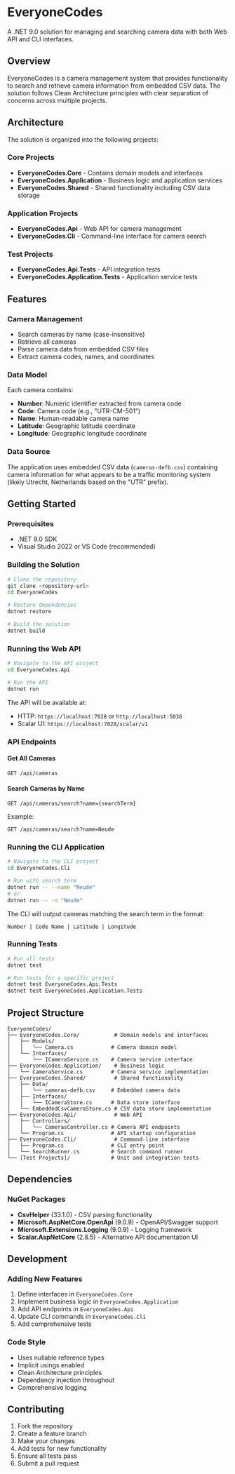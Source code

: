 # EveryoneCodes

A .NET 9.0 solution for managing and searching camera data with both Web API and CLI interfaces.

## Overview

EveryoneCodes is a camera management system that provides functionality to search and retrieve camera information from embedded CSV data. The solution follows Clean Architecture principles with clear separation of concerns across multiple projects.

## Architecture

The solution is organized into the following projects:

### Core Projects

- **EveryoneCodes.Core** - Contains domain models and interfaces
- **EveryoneCodes.Application** - Business logic and application services
- **EveryoneCodes.Shared** - Shared functionality including CSV data storage

### Application Projects

- **EveryoneCodes.Api** - Web API for camera management
- **EveryoneCodes.Cli** - Command-line interface for camera search

### Test Projects

- **EveryoneCodes.Api.Tests** - API integration tests
- **EveryoneCodes.Application.Tests** - Application service tests

## Features

### Camera Management
- Search cameras by name (case-insensitive)
- Retrieve all cameras
- Parse camera data from embedded CSV files
- Extract camera codes, names, and coordinates

### Data Model
Each camera contains:
- **Number**: Numeric identifier extracted from camera code
- **Code**: Camera code (e.g., "UTR-CM-501")
- **Name**: Human-readable camera name
- **Latitude**: Geographic latitude coordinate
- **Longitude**: Geographic longitude coordinate

### Data Source
The application uses embedded CSV data (`cameras-defb.csv`) containing camera information for what appears to be a traffic monitoring system (likely Utrecht, Netherlands based on the "UTR" prefix).

## Getting Started

### Prerequisites
- .NET 9.0 SDK
- Visual Studio 2022 or VS Code (recommended)

### Building the Solution

```bash
# Clone the repository
git clone <repository-url>
cd EveryoneCodes

# Restore dependencies
dotnet restore

# Build the solution
dotnet build
```

### Running the Web API

```bash
# Navigate to the API project
cd EveryoneCodes.Api

# Run the API
dotnet run
```

The API will be available at:
- HTTP: `https://localhost:7028` or `http://localhost:5036`
- Scalar UI: `https://localhost:7028/scalar/v1`

### API Endpoints

#### Get All Cameras
```http
GET /api/cameras
```

#### Search Cameras by Name
```http
GET /api/cameras/search?name={searchTerm}
```

Example:
```http
GET /api/cameras/search?name=Neude
```

### Running the CLI Application

```bash
# Navigate to the CLI project
cd EveryoneCodes.Cli

# Run with search term
dotnet run -- --name "Neude"
# or
dotnet run -- -n "Neude"
```

The CLI will output cameras matching the search term in the format:
```
Number | Code Name | Latitude | Longitude
```

### Running Tests

```bash
# Run all tests
dotnet test

# Run tests for a specific project
dotnet test EveryoneCodes.Api.Tests
dotnet test EveryoneCodes.Application.Tests
```

## Project Structure

```
EveryoneCodes/
├── EveryoneCodes.Core/           # Domain models and interfaces
│   ├── Models/
│   │   └── Camera.cs            # Camera domain model
│   └── Interfaces/
│       └── ICameraService.cs    # Camera service interface
├── EveryoneCodes.Application/    # Business logic
│   └── CameraService.cs         # Camera service implementation
├── EveryoneCodes.Shared/         # Shared functionality
│   ├── Data/
│   │   └── cameras-defb.csv     # Embedded camera data
│   ├── Interfaces/
│   │   └── ICameraStore.cs      # Data store interface
│   └── EmbeddedCsvCameraStore.cs # CSV data store implementation
├── EveryoneCodes.Api/            # Web API
│   ├── Controllers/
│   │   └── CamerasController.cs # Camera API endpoints
│   └── Program.cs               # API startup configuration
├── EveryoneCodes.Cli/            # Command-line interface
│   ├── Program.cs               # CLI entry point
│   └── SearchRunner.cs          # Search command runner
└── [Test Projects]/             # Unit and integration tests
```

## Dependencies

### NuGet Packages
- **CsvHelper** (33.1.0) - CSV parsing functionality
- **Microsoft.AspNetCore.OpenApi** (9.0.9) - OpenAPI/Swagger support
- **Microsoft.Extensions.Logging** (9.0.9) - Logging framework
- **Scalar.AspNetCore** (2.8.5) - Alternative API documentation UI

## Development

### Adding New Features
1. Define interfaces in `EveryoneCodes.Core`
2. Implement business logic in `EveryoneCodes.Application`
3. Add API endpoints in `EveryoneCodes.Api`
4. Update CLI commands in `EveryoneCodes.Cli`
5. Add comprehensive tests

### Code Style
- Uses nullable reference types
- Implicit usings enabled
- Clean Architecture principles
- Dependency injection throughout
- Comprehensive logging

## Contributing

1. Fork the repository
2. Create a feature branch
3. Make your changes
4. Add tests for new functionality
5. Ensure all tests pass
6. Submit a pull request
